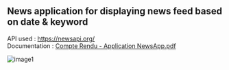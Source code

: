 <h2 >News application for displaying news feed based on date & keyword</h2>


API used : https://newsapi.org/
<br>
Documentation : [Compte Rendu - Application NewsApp.pdf](https://github.com/zakariamanssouri/News-App/files/8312382/Compte.Rendu.-.Application.NewsApp.pdf)



![image1](https://user-images.githubusercontent.com/80859231/159190032-9010aee9-0245-42a1-b536-80210c59bf2e.png)


